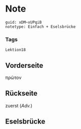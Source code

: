 # Note
```
guid: xDM~xUPqiB
notetype: Einfach + Eselsbrücke
```

### Tags
```
Lektion18
```

## Vorderseite
πρῶτον

## Rückseite
zuerst (<i>Adv.</i>)

## Eselsbrücke

